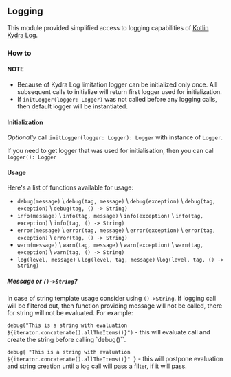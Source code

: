 ## Logging

This module provided simplified access to logging capabilities of [Kotlin Kydra Log](https://github.com/PocketByte/kotlin-kydra-log).

### How to

#### NOTE
* Because of Kydra Log limitation logger can be initialized only once. All subsequent calls to initialize will return first logger used for initialization.
* If `initLogger(logger: Logger)` was not called before any logging calls, then default logger will be instantiated.

#### Initialization

*Optionally* call `initLogger(logger: Logger): Logger` with instance of `Logger`. 

If you need to get logger that was used for initialisation, then you can call `logger(): Logger`

#### Usage

Here's a list of functions available for usage:

* `debug(message)` \\ `debug(tag, message)` \\ `debug(exception)` \\ `debug(tag, exception)` \\ `debug(tag, () -> String)`
* `info(message)` \\ `info(tag, message)` \\ `info(exception)` \\ `info(tag, exception)` \\ `info(tag, () -> String)`
* `error(message)` \\ `error(tag, message)` \\ `error(exception)` \\ `error(tag, exception)` \\ `error(tag, () -> String)`
* `warn(message)` \\ `warn(tag, message)` \\ `warn(exception)` \\ `warn(tag, exception)` \\ `warn(tag, () -> String)`
* `log(level, message)` \\ `log(level, tag, message)` \\`log(level, tag, () -> String)`

##### Message or `()->String`?

In case of string template usage consider using `()->String`. If logging call will be filtered out, then function providing message will not be called, there for string will not be evaluated. For example:

```debug("This is a string with evaluation ${iterator.concatenate().allTheItems()}")``` - this will evaluate call and create the string before calling `debug()``.

```debug{ "This is a string with evaluation ${iterator.concatenate().allTheItems()}" }``` - this will postpone evaluation and string creation until a log call will pass a filter, if it will pass.
